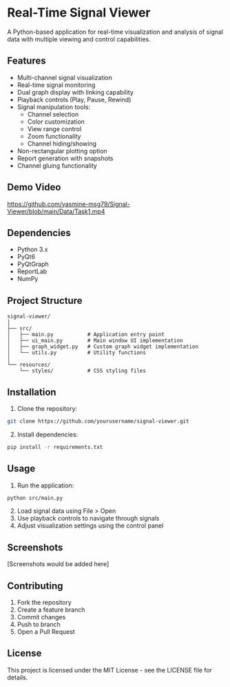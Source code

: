 # Real-Time Signal Viewer

A Python-based application for real-time visualization and analysis of signal data with multiple viewing and control capabilities.

## Features

- Multi-channel signal visualization
- Real-time signal monitoring 
- Dual graph display with linking capability
- Playback controls (Play, Pause, Rewind)
- Signal manipulation tools:
  - Channel selection
  - Color customization
  - View range control
  - Zoom functionality
  - Channel hiding/showing
- Non-rectangular plotting option
- Report generation with snapshots
- Channel gluing functionality
 
## Demo Video

https://github.com/yasmine-msg79/Signal-Viewer/blob/main/Data/Task1.mp4

## Dependencies

- Python 3.x
- PyQt6
- PyQtGraph
- ReportLab
- NumPy

## Project Structure

```
signal-viewer/
│
├── src/
│   ├── main.py           # Application entry point
│   ├── ui_main.py        # Main window UI implementation
│   ├── graph_widget.py   # Custom graph widget implementation
│   └── utils.py          # Utility functions
│
└── resources/
    └── styles/           # CSS styling files
```

## Installation

1. Clone the repository:
```bash
git clone https://github.com/yourusername/signal-viewer.git
```

2. Install dependencies:
```bash
pip install -r requirements.txt
```

## Usage

1. Run the application:
```bash
python src/main.py
```

2. Load signal data using File > Open
3. Use playback controls to navigate through signals
4. Adjust visualization settings using the control panel

## Screenshots

[Screenshots would be added here]

## Contributing

1. Fork the repository
2. Create a feature branch
3. Commit changes
4. Push to branch
5. Open a Pull Request

## License

This project is licensed under the MIT License - see the LICENSE file for details.

